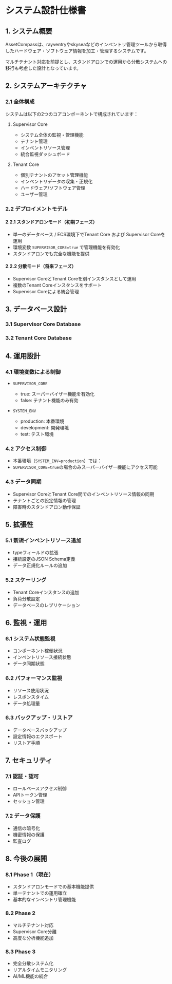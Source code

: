 # システム設計仕様書

## 1. システム概要

AssetCompassは、rayventryやskyseaなどのインベントリ管理ツールから取得したハードウェア・ソフトウェア情報を加工・管理するシステムです。

マルチテナント対応を前提とし、スタンドアロンでの運用から分散システムへの移行も考慮した設計となっています。

## 2. システムアーキテクチャ

### 2.1 全体構成

システムは以下の2つのコアコンポーネントで構成されています：

1. Supervisor Core
   - システム全体の監視・管理機能
   - テナント管理
   - インベントリソース管理
   - 統合監視ダッシュボード

2. Tenant Core
   - 個別テナントのアセット管理機能
   - インベントリデータの収集・正規化
   - ハードウェア/ソフトウェア管理
   - ユーザー管理

### 2.2 デプロイメントモデル

#### 2.2.1 スタンドアロンモード（初期フェーズ）
- 単一のデータベース / ECS環境下でTenant Core および Supervisor Coreを運用
- 環境変数 `SUPERVISOR_CORE=true` で管理機能を有効化
- スタンドアロンでも完全な機能を提供

#### 2.2.2 分散モード（将来フェーズ）
- Supervisor CoreとTenant Coreを別インスタンスとして運用
- 複数のTenant Coreインスタンスをサポート
- Supervisor Coreによる統合管理

## 3. データベース設計

### 3.1 Supervisor Core Database

### 3.2 Tenant Core Database


## 4. 運用設計

### 4.1 環境変数による制御

- `SUPERVISOR_CORE`
  - true: スーパーバイザー機能を有効化
  - false: テナント機能のみ有効

- `SYSTEM_ENV`
  - production: 本番環境
  - development: 開発環境
  - test: テスト環境

### 4.2 アクセス制御

- 本番環境（`SYSTEM_ENV=production`）では：
 - `SUPERVISOR_CORE=true`の場合のみスーパーバイザー機能にアクセス可能

### 4.3 データ同期

- Supervisor CoreとTenant Core間でのインベントリソース情報の同期
- テナントごとの設定情報の管理
- 障害時のスタンドアロン動作保証

## 5. 拡張性

### 5.1 新規インベントリソース追加
- typeフィールドの拡張
- 接続設定のJSON Schema定義
- データ正規化ルールの追加

### 5.2 スケーリング
- Tenant Coreインスタンスの追加
- 負荷分散設定
- データベースのレプリケーション

## 6. 監視・運用

### 6.1 システム状態監視
- コンポーネント稼働状況
- インベントリソース接続状態
- データ同期状態

### 6.2 パフォーマンス監視
- リソース使用状況
- レスポンスタイム
- データ処理量

### 6.3 バックアップ・リストア
- データベースバックアップ
- 設定情報のエクスポート
- リストア手順

## 7. セキュリティ

### 7.1 認証・認可
- ロールベースアクセス制御
- APIトークン管理
- セッション管理

### 7.2 データ保護
- 通信の暗号化
- 機密情報の保護
- 監査ログ

## 8. 今後の展開

### 8.1 Phase 1（現在）
- スタンドアロンモードでの基本機能提供
- 単一テナントでの運用確立
- 基本的なインベントリ管理機能

### 8.2 Phase 2
- マルチテナント対応
- Supervisor Core分離
- 高度な分析機能追加

### 8.3 Phase 3
- 完全分散システム化
- リアルタイムモニタリング
- AI/ML機能の統合

